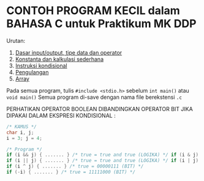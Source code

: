 # CONTOH PROGRAM KECIL dalam BAHASA C untuk Praktikum MK DDP

Urutan:
1. [Dasar input/output, tipe data dan operator](./input-output-tipe-data-operator/)
2. [Konstanta dan kalkulasi sederhana](./konstanta-dan-kalkulasi-sederhana/)
3. [Instruksi kondisional](./instruksi-kondisional/)
4. [Pengulangan](./pengulangan/)
5. [Array](./array/)

Pada semua program, tulis `#include <stdio.h>` sebelum `int main()` atau `void main()`
Semua program di-save dengan nama file berekstensi `.c`

PERHATIKAN OPERATOR BOOLEAN DIBANDINGKAN OPERATOR BIT JIKA DIPAKAI DALAM
EKSPRESI KONDISIONAL :  

```cpp
/* KAMUS */  
char i, j;  
i = 3; j = 4;

/* Program */
if (i && j) { ....... } /* true = true and true (LOGIKA) */ if (i & j) { ....... } /* false = 00000000 (BIT) */
if (i || j) { ....... } /* true = true and true (LOGIKA) */ if (i | j) { ....... } /* true = 00000111 (BIT) */
if (i ^ j) { ....... } /* true = 00000111 (BIT) */
if (-i) { ....... } /* true = 11111000 (BIT) */
```
